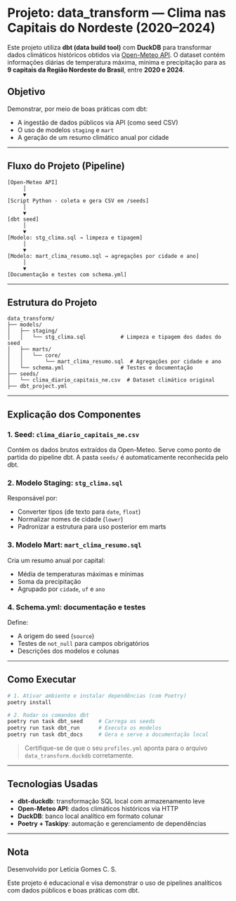 # Projeto: data\_transform — Clima nas Capitais do Nordeste (2020–2024)

Este projeto utiliza **dbt (data build tool)** com **DuckDB** para transformar dados climáticos históricos obtidos via [Open-Meteo API](https://open-meteo.com/). O dataset contém informações diárias de temperatura máxima, mínima e precipitação para as **9 capitais da Região Nordeste do Brasil**, entre **2020 e 2024**.

## Objetivo

Demonstrar, por meio de boas práticas com dbt:

* A ingestão de dados públicos via API (como seed CSV)
* O uso de modelos `staging` e `mart`
* A geração de um resumo climático anual por cidade

---

## Fluxo do Projeto (Pipeline)

```text
[Open-Meteo API] 
     │
     ▼
[Script Python - coleta e gera CSV em /seeds]
     │
     ▼
[dbt seed]
     │
     ▼
[Modelo: stg_clima.sql → limpeza e tipagem]
     │
     ▼
[Modelo: mart_clima_resumo.sql → agregações por cidade e ano]
     │
     ▼
[Documentação e testes com schema.yml]
```

---

## Estrutura do Projeto

```
data_transform/
├── models/
│   ├── staging/
│   │   └── stg_clima.sql           # Limpeza e tipagem dos dados do seed
│   ├── marts/
│   │   └── core/
│   │       └── mart_clima_resumo.sql  # Agregações por cidade e ano
│   └── schema.yml                  # Testes e documentação
├── seeds/
│   └── clima_diario_capitais_ne.csv  # Dataset climático original
├── dbt_project.yml
```

---

## Explicação dos Componentes

### 1. **Seed**: `clima_diario_capitais_ne.csv`

Contém os dados brutos extraídos da Open-Meteo. Serve como ponto de partida do pipeline dbt. A pasta `seeds/` é automaticamente reconhecida pelo dbt.

### 2. **Modelo Staging**: `stg_clima.sql`

Responsável por:

* Converter tipos (de texto para `date`, `float`)
* Normalizar nomes de cidade (`lower`)
* Padronizar a estrutura para uso posterior em marts

### 3. **Modelo Mart**: `mart_clima_resumo.sql`

Cria um resumo anual por capital:

* Média de temperaturas máximas e mínimas
* Soma da precipitação
* Agrupado por `cidade`, `uf` e `ano`

### 4. **Schema.yml**: documentação e testes

Define:

* A origem do seed (`source`)
* Testes de `not_null` para campos obrigatórios
* Descrições dos modelos e colunas

---

## Como Executar

```bash
# 1. Ativar ambiente e instalar dependências (com Poetry)
poetry install

# 2. Rodar os comandos dbt
poetry run task dbt_seed     # Carrega os seeds
poetry run task dbt_run      # Executa os modelos
poetry run task dbt_docs     # Gera e serve a documentação local
```

> Certifique-se de que o seu `profiles.yml` aponta para o arquivo `data_transform.duckdb` corretamente.

---

## Tecnologias Usadas

* **dbt-duckdb**: transformação SQL local com armazenamento leve
* **Open-Meteo API**: dados climáticos históricos via HTTP
* **DuckDB**: banco local analítico em formato colunar
* **Poetry + Taskipy**: automação e gerenciamento de dependências

---

## Nota

Desenvolvido por Letícia Gomes C. S.

Este projeto é educacional e visa demonstrar o uso de pipelines analíticos com dados públicos e boas práticas com dbt.
